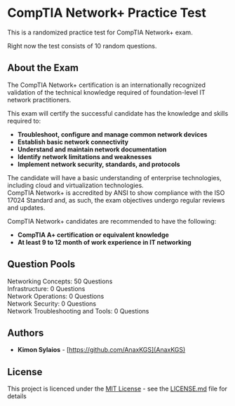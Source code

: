 # CompTIA Network+ Practice Test

This is a randomized practice test for CompTIA Network+ exam.

Right now the test consists of 10 random questions.

## About the Exam

The CompTIA Network+ certification is an internationally recognized validation of the technical knowledge required of foundation-level IT network practitioners.  
  
This exam will certify the successful candidate has the knowledge and skills required to:   
* **Troubleshoot, configure and manage common network devices** 
* **Establish basic network connectivity**
* **Understand and maintain network documentation** 
* **Identify network limitations and weaknesses** 
* **Implement network security, standards, and protocols** 

The candidate will have a basic understanding of enterprise technologies, including cloud and virtualization technologies.  
CompTIA Network+ is accredited by ANSI to show compliance with the ISO 17024 Standard and, as such, the exam objectives undergo regular reviews and updates.  
  
CompTIA Network+ candidates are recommended to have the following:
* **CompTIA A+ certification or equivalent knowledge**
* **At least 9 to 12 month of work experience in IT networking**

## Question Pools

Networking Concepts: 50 Questions  
Infrastructure: 0 Questions  
Network Operations: 0 Questions  
Network Security: 0 Questions  
Network Troubleshooting and Tools: 0 Questions  

## Authors

* **Kimon Sylaios** - [https://github.com/AnaxKGS](AnaxKGS)

## License

This project is licenced under the [MIT License](https://github.com/AnaxKGS/AnaxKGS.github.io/blob/main/LICENSE) - see the [LICENSE.md](https://github.com/AnaxKGS/AnaxKGS.github.io/blob/main/LICENSE) file for details
